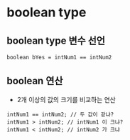 # boolean type

## boolean type 변수 선언
```boolean bYes = intNum1 == intNum2```

## boolean 연산
* 2개 이상의 값의 크기를 비교하는 연산
```
intNum1 == intNum2; // 두 값이 같냐?
intNum1 > intNum2; // intNum1 이 크냐?
intNum1 < intNum2; // intNum2 가 크냐
```